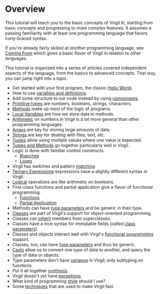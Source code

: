 # Overview

This tutorial will teach you to the basic concepts of Virgil III, starting from basic concepts and progressing to more complex features.
It assumes a passing familiarity with at least one programming language that favors curly-braced syntax.

If you're already fairly skilled at *another* programming language, see [Coming From](ComingFrom.md) which gives a basic flavor of Virgil in relation to other languages.

This tutorial is organized into a series of articles covered independent aspects of the language, from the basics to advanced concepts.
That way, you can jump right into a topic.

* Get started with your first program, the classic [Hello World](HelloWorld.md).
* How to use [variables and definitions](Variables.md).
* Add some structure to our code instead by using [components](Components.md).
* [Primitive types](Primitives.md) are numbers, booleans, strings, characters.
* [Methods](Methods.md) make up most of the logic of programs.
* [Local Variables](Locals.md) are how we store data in methods.
* [Arithmetic](Arith.md) on numbers in Virgil is a lot more general than other programming languages.
* [Arrays](Arrays.md) are key for storing large amounts of data.
* [Strings](Strings.md) are key for dealing with files, text, etc.
* [Tuples](Tuples.md) allow using multiple values where one value is expected.
* [Tuples and Methods](TuplesAndMethods.md) go together particularly well in Virgil.
* Logic is done with familiar control constructs.
  * [Branches](Branches.md)
  * [Loops](Loops.md)
* Virgil has switches and pattern [matching](Matches.md)
* [Ternary Expressions](Ternary.md) expressions have a slightly different syntax in Virgil.
* [Logical](Logical.md) operations are like arithmetic on booleans.
* First-class functions and partial application give a flavor of functional programming.
  * [Functions](Functions.md)
  * [Partial Application](PartialApp.md)
* Methods can have [type parameters](Typeparams.md) and be generic in their type.
* [Classes](Classes.md) are part of Virgil's support for object-oriented programming.
* Classes can [inherit](Inheritance.md) members from superclasses.
* Classes have a nice syntax for immutable fields (called [class parameters](ClassParameters.md)).
* Classes and objects interact well with Virgil's [functional programming](ClassesAndFunctions.md) support.
* Classes, too, can have [type parameters](ClassTypeParams.md) and thus be generic.
* [Casts](Casts.md) allow us to convert one type of data to another, and query the type of data or objects.
* Type parameters don't have [variance](Variance.md) in Virgil; only subtyping on functions.
* Put it all together [synthesis](Synthesis.md).
* Virgil doesn't yet have [exceptions](Exceptions.md).
* What kind of programming [style](Style.md) should I use?
* Some [techniques](ImplNotes.md) that are used to make Virgil fast.
